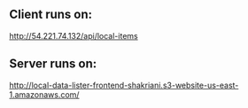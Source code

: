 ## Client runs on:
http://54.221.74.132/api/local-items
## Server runs on:
http://local-data-lister-frontend-shakriani.s3-website-us-east-1.amazonaws.com/
